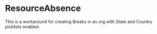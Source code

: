 # ResourceAbsence
This is a workaround for creating Breaks in an org with State and Country picklists enabled.
